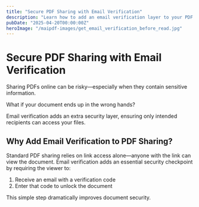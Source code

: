 ```yaml
---
title: "Secure PDF Sharing with Email Verification"
description: "Learn how to add an email verification layer to your PDF sharing for enhanced security and recipient authentication."
pubDate: "2025-04-20T00:00:00Z"
heroImage: "/maipdf-images/get_email_verification_before_read.jpg"
---
```


# Secure PDF Sharing with Email Verification

<div class="intro-panel">
  <p>Sharing PDFs online can be risky—especially when they contain sensitive information.</p>
  <p>What if your document ends up in the wrong hands?</p>
  <p>Email verification adds an extra security layer, ensuring only intended recipients can access your files.</p>
</div>

## Why Add Email Verification to PDF Sharing?

Standard PDF sharing relies on link access alone—anyone with the link can view the document. Email verification adds an essential security checkpoint by requiring the viewer to:

1. Receive an email with a verification code
2. Enter that code to unlock the document

This simple step dramatically improves document security.